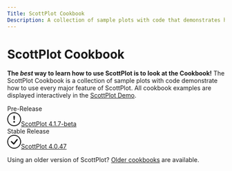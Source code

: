 ```yaml
---
Title: ScottPlot Cookbook
Description: A collection of sample plots with code that demonstrates how to use every major feature of ScottPlot
---
```


# ScottPlot Cookbook

**The _best_ way to learn how to use ScottPlot is to look at the Cookbook!** The ScottPlot Cookbook is a collection of sample plots with code demonstrate how to use every major feature of ScottPlot. All cookbook examples are displayed interactively in the [ScottPlot Demo](../demo).

<div class="container my-5">
  <div class="row justify-content-evenly">
    <div class="col-6 text-center">
        <div class="display-6">Pre-Release</div>
        <a class="btn btn-primary btn-lg" href="../cookbooks/4.1.7-beta/">
            <svg xmlns="http://www.w3.org/2000/svg" width="32" height="32" fill="currentColor" class="bi bi-exclamation-circle me-3" viewBox="0 0 16 16">
            <path d="M8 15A7 7 0 1 1 8 1a7 7 0 0 1 0 14zm0 1A8 8 0 1 0 8 0a8 8 0 0 0 0 16z"/>
            <path d="M7.002 11a1 1 0 1 1 2 0 1 1 0 0 1-2 0zM7.1 4.995a.905.905 0 1 1 1.8 0l-.35 3.507a.552.552 0 0 1-1.1 0L7.1 4.995z"/>
            </svg>ScottPlot 4.1.7-beta
        </a>
    </div>
    <div class="col-6 text-center">
        <div class="display-6">Stable Release</div>
        <a class="btn btn-success btn-lg" href="../cookbooks/4.0.47/">
            <svg xmlns="http://www.w3.org/2000/svg" width="32" height="32" fill="currentColor" class="bi bi-check-circle me-3" viewBox="0 0 16 16">
            <path d="M8 15A7 7 0 1 1 8 1a7 7 0 0 1 0 14zm0 1A8 8 0 1 0 8 0a8 8 0 0 0 0 16z"/>
            <path d="M10.97 4.97a.235.235 0 0 0-.02.022L7.477 9.417 5.384 7.323a.75.75 0 0 0-1.06 1.06L6.97 11.03a.75.75 0 0 0 1.079-.02l3.992-4.99a.75.75 0 0 0-1.071-1.05z"/>
            </svg>ScottPlot 4.0.47
        </a>
    </div>
  </div>
</div>

<div class="m-5 text-center">

Using an older version of ScottPlot?
[Older cookbooks](../cookbooks) are available.

</div>
